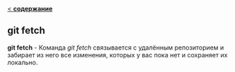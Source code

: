 [< **содержание**](./readme.md)

## git fetch

**git fetch** - Команда *git fetch* связывается с удалённым репозиторием и забирает из него все изменения, которых у вас пока нет и сохраняет их локально.